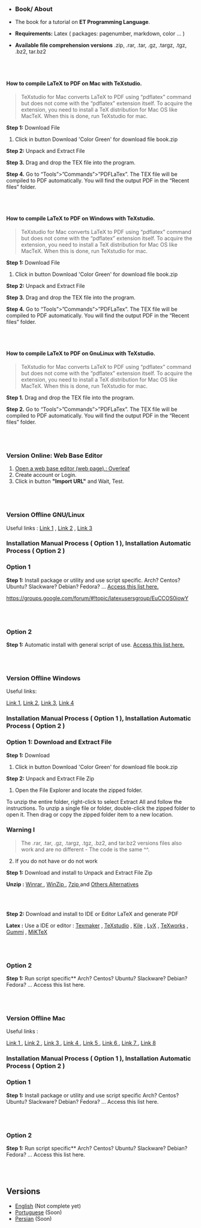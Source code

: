 
- ### Book/ About
- The book for a tutorial on **ET Programming Language**.

- **Requirements:** Latex ( packages: pagenumber, markdown, color ... )
- **Available file comprehension versions** .zip, .rar, .tar, .gz, .targz, .tgz, .bz2, tar.bz2  

<br>
<br>

#### How to compile LaTeX to PDF on Mac with TeXstudio.
> TeXstudio for Mac converts LaTeX to PDF using “pdflatex” command but does not come with the “pdflatex” extension itself. To acquire the extension, you need to install a TeX distribution for Mac OS like MacTeX. When this is done, run TeXstudio for mac.

**Step 1:** Download File 
1. Click in button Download 'Color Green' for download file book.zip 

**Step 2:** Unpack and Extract File 

**Step 3.**
Drag and drop the TEX file into the program.

**Step 4.**
Go to “Tools”>”Commands”>”PDFLaTex”. The TEX file will be compiled to PDF automatically. You will find the output PDF in the “Recent files” folder.

<br>
<br>

#### How to compile LaTeX to PDF on Windows with TeXstudio.
> TeXstudio for Mac converts LaTeX to PDF using “pdflatex” command but does not come with the “pdflatex” extension itself. To acquire the extension, you need to install a TeX distribution for Mac OS like MacTeX. When this is done, run TeXstudio for mac.

**Step 1:** Download File 
1. Click in button Download 'Color Green' for download file book.zip 

**Step 2:** Unpack and Extract File 

**Step 3.**
Drag and drop the TEX file into the program.

**Step 4.**
Go to “Tools”>”Commands”>”PDFLaTex”. The TEX file will be compiled to PDF automatically. You will find the output PDF in the “Recent files” folder.


<br>
<br>

#### How to compile LaTeX to PDF on GnuLinux with TeXstudio.
> TeXstudio for Mac converts LaTeX to PDF using “pdflatex” command but does not come with the “pdflatex” extension itself. To acquire the extension, you need to install a TeX distribution for Mac OS like MacTeX. When this is done, run TeXstudio for mac.

**Step 1.**
Drag and drop the TEX file into the program.

**Step 2.**
Go to “Tools”>”Commands”>”PDFLaTex”. The TEX file will be compiled to PDF automatically. You will find the output PDF in the “Recent files” folder.

<br>
<br>

### Version Online: Web Base Editor

1. [Open a web base editor (web page).: Overleaf](https://overleaf.com)
2. Create account or Login.
3. Click in button **"Import URL"** and Wait, Test.

<br>
<br>

### Version Offline **GNU/Linux**

Useful links : [Link 1](https://www.thegeekstuff.com/2010/04/7z-7zip-7za-file-compression) , [Link 2](https://askubuntu.com/questions/219392/how-can-i-uncompress-a-7z-file) , [Link 3](https://superuser.com/questions/406915/extract-7z-files-with-standard-linux-tools)

### Installation Manual Process ( Option 1 ), Installation Automatic Process ( Option 2 ) 

### Option 1

**Step 1:** Install package or utility and use script specific. Arch? Centos? Ubuntu? Slackware? Debian? Fedora? ... [Access this list here.](https://github.com/ET-Lang/book/Installing.md)

https://groups.google.com/forum/#!topic/latexusersgroup/EuCCOS0iowY

<br>
<br>

### Option 2

**Step 1:** Automatic install with general script of use. [Access this list here.](https://github.com/ET-Lang/book/Running.md)

<br>
<br>

### Version Offline **Windows**

Useful links: 

[Link 1](https://www.latex-project.org/get/), [Link 2](https://groups.google.com/forum/#!topic/latexusersgroup/EuCCOS0iowY), [Link 3](https://tex.stackexchange.com/questions/441658/latex-from-command-line-windows), [Link 4](https://tex.stackexchange.com/questions/78178/miktex-how-to-run-pdflatex-from-cmd-prompt-on-windows-7-compared-to-windows-xp)

### Installation Manual Process ( Option 1 ), Installation Automatic Process ( Option 2 ) 

### Option 1: Download and Extract File

**Step 1:** Download 

1. Click in button Download 'Color Green' for download file book.zip 

**Step 2:** Unpack and Extract File Zip

1. Open the File Explorer and locate the zipped folder.

To unzip the entire folder, right-click to select Extract All and follow the instructions.
To unzip a single file or folder, double-click the zipped folder to open it. Then drag or copy the zipped folder item to a new location.

### Warning I

> The .rar, .tar, .gz, .targz, .tgz, .bz2, and tar.bz2 versions 
> files also work and are no different - The code is the same ^^.

2. If you do not have or do not work

**Step 1:** Download and install to Unpack and Extract File Zip

**Unzip :**  [ Winrar ](http://www.peazip.org/) ,   [ WinZip ](http://www.peazip.org/) ,   [ 7zip ](http://www.peazip.org/) and [ Others Alternatives ](https://alternativeto.net/browse/search/?q=extract%20files&platform=windows)

<br>
<br>

**Step 2:** Download and install to IDE or Editor LaTeX and generate PDF

**Latex :** Use a IDE or editor : [Texmaker](http://www.xm1math.net/texmaker/) , [TeXstudio](https://www.texstudio.org/) , [Kile](https://kile.sourceforge.io/) , [LyX](https://www.lyx.org/) , [TeXworks](http://www.tug.org/texworks/) , [Gummi](https://github.com/alexandervdm/gummi) , [MiKTeX](https://miktex.org/)

<br>
<br>

### Option 2

**Step 1:** Run script specific**
Arch? Centos? Ubuntu? Slackware? Debian? Fedora? ... Access this list here.

<br>
<br>

### Version Offline **Mac**

Useful links : 

[ Link 1 ](https://www.mkyong.com/mac/wget-on-mac-os-x/) , [ Link 2 ](https://www.maketecheasier.com/install-wget-mac/) , [ Link 3 ](https://stackoverflow.com/questions/10308110/simplest-way-to-download-and-unzip-files-in-node-js-cross-platform) , [ Link 4 ](https://forum.keka.io/viewtopic.php?t=1553) , [ Link 5 ](https://github.com/aonez/Keka/wiki/Extracting-with-Keka ) , [ Link 6 ](https://gist.github.com/wangyuchen/5604929) , [ Link 7 ](https://apple.stackexchange.com/questions/307377/how-can-i-unpack-7z-files-via-macos-terminal) , [ Link 8 ](http://osxdaily.com/2012/01/10/how-to-zip-files-in-mac-os-x/) 


### Installation Manual Process ( Option 1 ), Installation Automatic Process ( Option 2 ) 

### Option 1

**Step 1:** Install package or utility and use script specific 
Arch? Centos? Ubuntu? Slackware? Debian? Fedora? ... Access this list here.

<br>
<br>

### Option 2

**Step 1:** Run script specific**
Arch? Centos? Ubuntu? Slackware? Debian? Fedora? ... Access this list here.

<br>
<br>


## Versions 

- [English](/content/en-us) (Not complete yet)
- [Portuguese](/content/pt-br) (Soon)
- [Persian](/content/fa-ir) (Soon)

